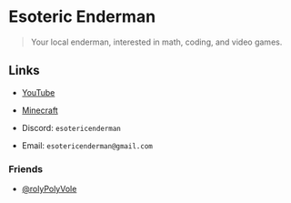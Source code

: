 # Esoteric Enderman

> Your local enderman, interested in math, coding, and video games.

## Links

- [YouTube](https://www.youtube.com/@esotericenderman)
- [Minecraft](https://namemc.com/profile/EsotericEnderman.1)

- Discord: `esotericenderman`
- Email: `esotericenderman@gmail.com`

### Friends

- [@rolyPolyVole](https://github.com/rolyPolyVole)
